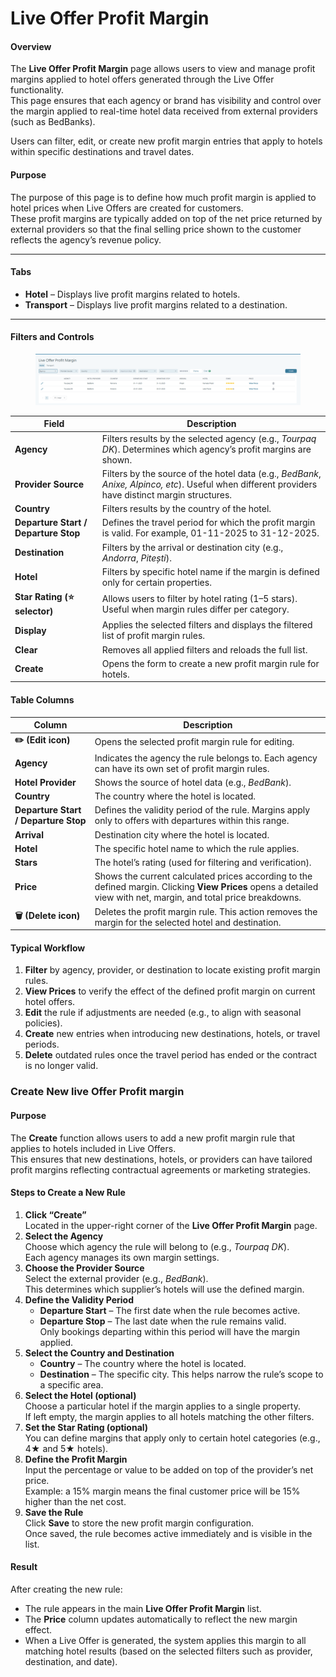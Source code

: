 # Live Offer Profit Margin

#### **Overview**

The **Live Offer Profit Margin** page allows users to view and manage profit margins applied to hotel offers generated through the Live Offer functionality.\
This page ensures that each agency or brand has visibility and control over the margin applied to real-time hotel data received from external providers (such as BedBanks).

Users can filter, edit, or create new profit margin entries that apply to hotels within specific destinations and travel dates.

#### **Purpose**

The purpose of this page is to define how much profit margin is applied to hotel prices when Live Offers are created for customers.\
These profit margins are typically added on top of the net price returned by external providers so that the final selling price shown to the customer reflects the agency’s revenue policy.

***

#### **Tabs**

* **Hotel** – Displays live profit margins related to hotels.
* **Transport** – Displays live profit margins related to a destination.

***

#### **Filters and Controls**

<figure><img src=".gitbook/assets/image.png" alt=""><figcaption></figcaption></figure>

| **Field**                            | **Description**                                                                                                                                    |
| ------------------------------------ | -------------------------------------------------------------------------------------------------------------------------------------------------- |
| **Agency**                           | Filters results by the selected agency (e.g., _Tourpaq DK_). Determines which agency’s profit margins are shown.                                   |
| **Provider Source**                  | Filters by the source of the hotel data (e.g., _BedBank_, _Anixe, Alpinco, etc_). Useful when different providers have distinct margin structures. |
| **Country**                          | Filters results by the country of the hotel.                                                                                                       |
| **Departure Start / Departure Stop** | Defines the travel period for which the profit margin is valid. For example, 01-11-2025 to 31-12-2025.                                             |
| **Destination**                      | Filters by the arrival or destination city (e.g., _Andorra_, _Pitești_).                                                                           |
| **Hotel**                            | Filters by specific hotel name if the margin is defined only for certain properties.                                                               |
| **Star Rating (⭐ selector)**         | Allows users to filter by hotel rating (1–5 stars). Useful when margin rules differ per category.                                                  |
| **Display**                          | Applies the selected filters and displays the filtered list of profit margin rules.                                                                |
| **Clear**                            | Removes all applied filters and reloads the full list.                                                                                             |
| **Create**                           | Opens the form to create a new profit margin rule for hotels.                                                                                      |

#### **Table Columns**

| **Column**                           | **Description**                                                                                                                                                   |
| ------------------------------------ | ----------------------------------------------------------------------------------------------------------------------------------------------------------------- |
| **✏️ (Edit icon)**                   | Opens the selected profit margin rule for editing.                                                                                                                |
| **Agency**                           | Indicates the agency the rule belongs to. Each agency can have its own set of profit margin rules.                                                                |
| **Hotel Provider**                   | Shows the source of hotel data (e.g., _BedBank_).                                                                                                                 |
| **Country**                          | The country where the hotel is located.                                                                                                                           |
| **Departure Start / Departure Stop** | Defines the validity period of the rule. Margins apply only to offers with departures within this range.                                                          |
| **Arrival**                          | Destination city where the hotel is located.                                                                                                                      |
| **Hotel**                            | The specific hotel name to which the rule applies.                                                                                                                |
| **Stars**                            | The hotel’s rating (used for filtering and verification).                                                                                                         |
| **Price**                            | Shows the current calculated prices according to the defined margin. Clicking **View Prices** opens a detailed view with net, margin, and total price breakdowns. |
| **🗑️ (Delete icon)**                | Deletes the profit margin rule. This action removes the margin for the selected hotel and destination.                                                            |

#### **Typical Workflow**

1. **Filter** by agency, provider, or destination to locate existing profit margin rules.
2. **View Prices** to verify the effect of the defined profit margin on current hotel offers.
3. **Edit** the rule if adjustments are needed (e.g., to align with seasonal policies).
4. **Create** new entries when introducing new destinations, hotels, or travel periods.
5. **Delete** outdated rules once the travel period has ended or the contract is no longer valid.

### Create New live Offer Profit margin

#### **Purpose**

The **Create** function allows users to add a new profit margin rule that applies to hotels included in Live Offers.\
This ensures that new destinations, hotels, or providers can have tailored profit margins reflecting contractual agreements or marketing strategies.

#### **Steps to Create a New Rule**

1. **Click “Create”**\
   Located in the upper-right corner of the **Live Offer Profit Margin** page.
2. **Select the Agency**\
   Choose which agency the rule will belong to (e.g., _Tourpaq DK_).\
   Each agency manages its own margin settings.
3. **Choose the Provider Source**\
   Select the external provider (e.g., _BedBank_).\
   This determines which supplier’s hotels will use the defined margin.
4. **Define the Validity Period**
   * **Departure Start** – The first date when the rule becomes active.
   * **Departure Stop** – The last date when the rule remains valid.\
     Only bookings departing within this period will have the margin applied.
5. **Select the Country and Destination**
   * **Country** – The country where the hotel is located.
   * **Destination** – The specific city. This helps narrow the rule’s scope to a specific area.
6. **Select the Hotel (optional)**\
   Choose a particular hotel if the margin applies to a single property.\
   If left empty, the margin applies to all hotels matching the other filters.
7. **Set the Star Rating (optional)**\
   You can define margins that apply only to certain hotel categories (e.g., 4★ and 5★ hotels).
8. **Define the Profit Margin**\
   Input the percentage or value to be added on top of the provider’s net price.\
   Example: a 15% margin means the final customer price will be 15% higher than the net cost.
9. **Save the Rule**\
   Click **Save** to store the new profit margin configuration.\
   Once saved, the rule becomes active immediately and is visible in the list.

#### **Result**

After creating the new rule:

* The rule appears in the main **Live Offer Profit Margin** list.
* The **Price** column updates automatically to reflect the new margin effect.
* When a Live Offer is generated, the system applies this margin to all matching hotel results (based on the selected filters such as provider, destination, and date).

